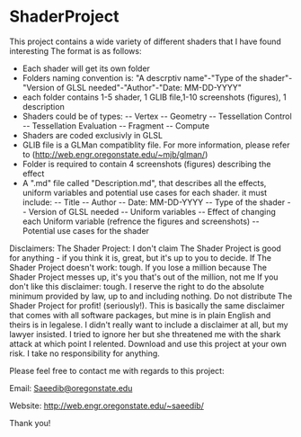 # ShaderProject
This project contains a wide variety of different shaders that I have found interesting
The format is as follows:
- Each shader will get its own folder
- Folders naming convention is: "A descrptiv name"-"Type of the shader"-"Version of GLSL needed"-"Author"-"Date: MM-DD-YYYY"
- each folder contains 1-5 shader, 1 GLIB file,1-10 screenshots (figures), 1 description
- Shaders could be of types:
-- Vertex
-- Geometry
-- Tessellation Control
-- Tessellation Evaluation
-- Fragment
-- Compute
- Shaders are coded exclusivly in GLSL
- GLIB file is a GLMan compatiblity file. For more information, please refer to (http://web.engr.oregonstate.edu/~mjb/glman/)
- Folder is required to contain 4 screenshots (figures) describing the effect
- A ".md" file called "Description.md", that describes all the effects, uniform variables and potential use cases for each shader. it must include:
-- Title
-- Author
-- Date: MM-DD-YYYY
-- Type of the shader
-- Version of GLSL needed
-- Uniform variables
-- Effect of changing each Uniform variable (refrence the figures and screenshots)
-- Potential use cases for the shader

Disclaimers:
The Shader Project: I don't claim The Shader Project is good for anything - if you think it is, great, but it's up to you to decide. If The Shader Project doesn't work: tough. If you lose a million because The Shader Project messes up, it's you that's out of the million, not me If you don't like this disclaimer: tough. I reserve the right to do the absolute minimum provided by law, up to and including nothing. Do not distribute The Shader Project for profit! (seriously!). This is basically the same disclaimer that comes with all software packages, but mine is in plain English and theirs is in legalese. I didn't really want to include a disclaimer at all, but my lawyer insisted. I tried to ignore her but she threatened me with the shark attack at which point I relented. Download and use this project at your own risk. I take no responsibility for anything.

Please feel free to contact me with regards to this project:

Email: Saeedib@oregonstate.edu

Website: http://web.engr.oregonstate.edu/~saeedib/

Thank you!